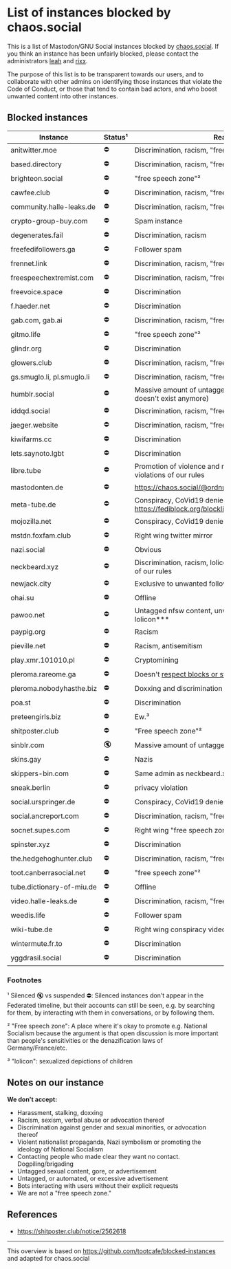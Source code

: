 List of instances blocked by chaos.social
=======

This is a list of Mastodon/GNU Social instances blocked by [chaos.social](https://chaos.social). If you think an
instance has been unfairly blocked, please contact the administrators [leah](https://chaos.social/@leah) and
[rixx](https://chaos.social/@rixx).

The purpose of this list is to be transparent towards our users, and to collaborate with other admins on identifying
those instances that violate the Code of Conduct, or those that tend to contain bad actors, and who boost unwanted
content into other instances.

Blocked instances
-------

| Instance | Status¹ | Reason |
| --- | ---- | --- |
| anitwitter.moe              | ⛔ | Discrimination, racism, "free speech zone"² |
| based.directory             | ⛔ | Discrimination, racism, "free speech zone"² |
| brighteon.social            | ⛔ | "free speech zone"² |
| cawfee.club                 | ⛔ | Discrimination, racism, "free speech zone"² |
| community.halle-leaks.de    | ⛔ | Discrimination, racism, "free speech zone"² |
| crypto-group-buy.com        | ⛔ | Spam instance                               |
| degenerates.fail            | ⛔ | Discrimination, racism                      |
| freefedifollowers.ga        | ⛔ | Follower spam |
| frennet.link                | ⛔ | Discrimination, racism, "free speech zone"² |
| freespeechextremist.com     | ⛔ | Discrimination, racism, "free speech zone"² |
| freevoice.space             | ⛔ | Discrimination |
| f.haeder.net                | ⛔ | Discrimination |
| gab.com, gab.ai             | ⛔ | Discrimination, racism, "free speech zone"² |
| gitmo.life                  | ⛔ | "free speech zone"² |
| glindr.org                  | ⛔ | Discrimination |
| glowers.club                | ⛔ | Discrimination, racism, "free speech zone"² |
| gs.smuglo.li, pl.smuglo.li  | ⛔ | Discrimination, racism, "free speech zone"² |
| humblr.social               | ⛔ | Massive amount of untagged NSFW content (site doesn't exist anymore) |
| iddqd.social                | ⛔ | Discrimination, racism, "free speech zone"² |
| jaeger.website              | ⛔ | Discrimination, racism, "free speech zone"² |
| kiwifarms.cc                | ⛔ | Discrimination |
| lets.saynoto.lgbt           | ⛔ | Discrimination |
| libre.tube                  | ⛔ | Promotion of violence and murder, multiple other violations of our rules |
| mastodonten.de              | ⛔ | https://chaos.social/@ordnung/105912780449971578 |
| meta-tube.de                | ⛔ | Conspiracy, CoVid19 denier videos https://fediblock.org/blocklist/#meta-tube.de |
| mojozilla.net               | ⛔ | Conspiracy, CoVid19 denier |
| mstdn.foxfam.club           | ⛔ | Right wing twitter mirror |
| nazi.social                 | ⛔ | Obvious |
| neckbeard.xyz               | ⛔ | Discrimination, racism, lolicon³, multiple other violations of our rules |
| newjack.city                | ⛔ | Exclusive to unwanted follow bots |
| ohai.su                     | ⛔ | Offline |
| pawoo.net                   | ⛔ | Untagged nfsw content, unwanted follow bots, lolicon\*\*\* |
| paypig.org                  | ⛔ | Racism |
| pieville.net                | ⛔ | Racism, antisemitism |
| play.xmr.101010.pl          | ⛔ | Cryptomining |
| pleroma.rareome.ga          | ⛔ | Doesn't [respect blocks or status privacy](https://pleroma.rareome.ga/notice/113524), [lolicons](https://pleroma.rareome.ga/notice/55113)³ |
| pleroma.nobodyhasthe.biz    | ⛔ | Doxxing and discrimination |
| poa.st                      | ⛔ | Discrimination |
| preteengirls.biz            | ⛔ | Ew.³ |
| shitposter.club             | ⛔ | "Free speech zone"² |
| sinblr.com                  | 🔇 | Massive amount of untagged NSFW content |
| skins.gay                   | ⛔ | Nazis |
| skippers-bin.com            | ⛔ | Same admin as neckbeard.xyz, same behaviour |
| sneak.berlin                | ⛔ | privacy violation |
| social.urspringer.de        | ⛔ | Conspiracy, CoVid19 denier |
| social.ancreport.com        | ⛔ | Discrimination, racism, "free speech zone"² |
| socnet.supes.com            | ⛔ | Right wing "free speech zone"² |
| spinster.xyz                | ⛔ | Discrimination |
| the.hedgehoghunter.club     | ⛔ | Discrimination, racism, "free speech zone"² |
| toot.canberrasocial.net     | ⛔ | "free speech zone"² |
| tube.dictionary-of-miu.de   | ⛔ | Offline |
| video.halle-leaks.de        | ⛔ | Discrimination, racism, "free speech zone"² |
| weedis.life                 | ⛔ | Follower spam |
| wiki-tube.de                | ⛔ | Right wing conspiracy videos |
| wintermute.fr.to            | ⛔ | Discrimination |
| yggdrasil.social            | ⛔ | Discrimination |

### Footnotes

¹ Silenced 🔇 vs suspended ⛔: Silenced instances don't appear in the Federated timeline, but their accounts can still
be seen, e.g. by searching for them, by interacting with them in conversations, or by following them.

² "Free speech zone": A place where it's okay to promote e.g. National Socialism because the argument is that open
discussion is more important than people's sensitivities or the denazification laws of Germany/France/etc.

³ "lolicon": sexualized depictions of children

Notes on our instance
-----

**We don't accept:**
- Harassment, stalking, doxxing
- Racism, sexism, verbal abuse or advocation thereof
- Discrimination against gender and sexual minorities, or advocation thereof
- Violent nationalist propaganda, Nazi symbolism or promoting the ideology of National Socialism
- Contacting people who made clear they want no contact. Dogpiling/brigading
- Untagged sexual content, gore, or advertisement
- Untagged, or automated, or excessive advertisement
- Bots interacting with users without their explicit requests
- We are not a "free speech zone."


References
-----

- https://shitposter.club/notice/2562618

-----
This overview is based on https://github.com/tootcafe/blocked-instances and adapted for chaos.social

